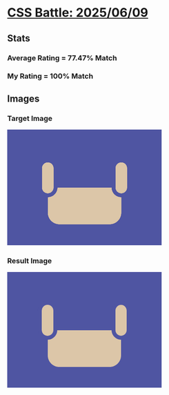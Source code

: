 # [CSS Battle: 2025/06/09](https://cssbattle.dev/play/jMuBUSMPP6d2aWgFhtuc)

## Stats

### Average Rating = 77.47% Match

### My Rating = 100% Match

## Images

### Target Image

![](./images/target.png)

### Result Image

![](./images/result.png)
